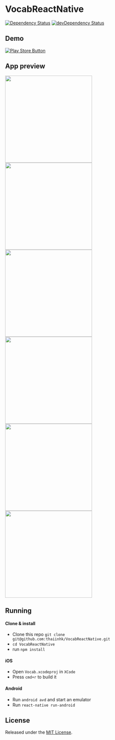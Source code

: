 # VocabReactNative

[![Dependency Status](https://img.shields.io/david/thaiinhk/VocabReactNative.svg)](https://img.shields.io/david/thaiinhk/VocabReactNative)
[![devDependency Status](https://img.shields.io/david/dev/thaiinhk/VocabReactNative.svg)](https://github.com/thaiinhk/VocabReactNative#info=devDependencies)

## Demo

[![Play Store Button](https://raw.github.com/thaiinhk/VocabReactNative/master/assets/google-play.png "Google Play Button")](https://play.google.com/store/apps/details?id=com.thaiinhk.vocab)

## App preview

<img src="https://raw.github.com/thaiinhk/VocabReactNative/master/assets/screenshot/screenshot0.png" width="280">
<img src="https://raw.github.com/thaiinhk/VocabReactNative/master/assets/screenshot/screenshot1.png" width="280">
<img src="https://raw.github.com/thaiinhk/VocabReactNative/master/assets/screenshot/screenshot3.png" width="280">
<br />

<img src="https://raw.github.com/thaiinhk/VocabReactNative/master/assets/screenshot/screenshotIOS0.png" width="280">
<img src="https://raw.github.com/thaiinhk/VocabReactNative/master/assets/screenshot/screenshotIOS1.png" width="280">
<img src="https://raw.github.com/thaiinhk/VocabReactNative/master/assets/screenshot/screenshotIOS2.png" width="280">

## Running

#### Clone & install

* Clone this repo `git clone git@github.com:thaiinhk/VocabReactNative.git`
* `cd VocabReactNative`
* run `npm install`

#### iOS

* Open `Vocab.xcodeproj` in `XCode`
* Press `cmd+r` to build it

#### Android

* Run `android avd` and start an emulator
* Run `react-native run-android`

## License

Released under the [MIT License](http://opensource.org/licenses/MIT).

